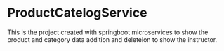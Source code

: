 # ProductCatelogService
This is the project created with springboot microservices to show the product and category data addition and deleteion to show the instructor.
